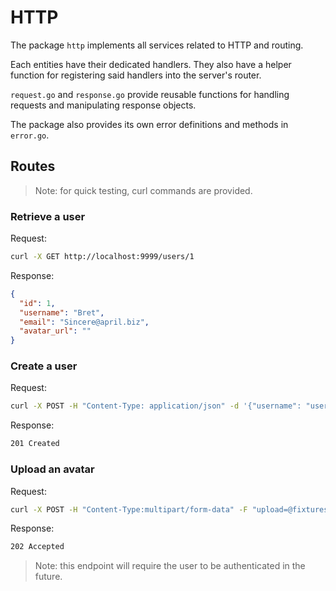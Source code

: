 # HTTP

The package `http` implements all services related to HTTP and routing.

Each entities have their dedicated handlers. They also have a helper function for registering said handlers into the server's router.

`request.go` and `response.go` provide reusable functions for handling requests and manipulating response objects.

The package also provides its own error definitions and methods in `error.go`.

## Routes

> Note: for quick testing, curl commands are provided.

### Retrieve a user

Request:

```sh
curl -X GET http://localhost:9999/users/1
```

Response:

```json
{
  "id": 1,
  "username": "Bret",
  "email": "Sincere@april.biz",
  "avatar_url": ""
}
```

### Create a user

Request:

```sh
curl -X POST -H "Content-Type: application/json" -d '{"username": "user", "email": "user@mail.com", "password": "pkEfkV39Bs"}' http://localhost:9999/users
```

Response:

```txt
201 Created
```

### Upload an avatar

Request:

```sh
curl -X POST -H "Content-Type:multipart/form-data" -F "upload=@fixtures/sample.jpeg" http://localhost:9999/users/1/avatar
```

Response:

```txt
202 Accepted
```

> Note: this endpoint will require the user to be authenticated in the future.
